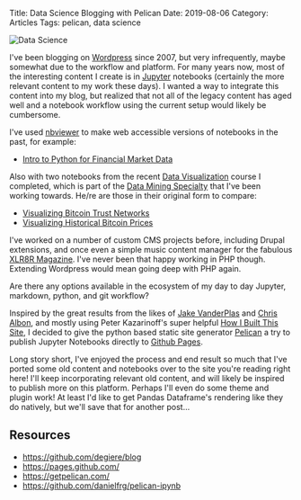 Title: Data Science Blogging with Pelican
Date: 2019-08-06
Category: Articles
Tags: pelican, data science

![Data Science]({static}/images/data-science-1.png "Data Science")

I've been blogging on [Wordpress](https://wordpress.org) since 2007, but very infrequently, maybe somewhat due to the
workflow and platform. For many years now, most of the interesting content I create is in
[Jupyter](https://jupyter.org/) notebooks (certainly the more relevant content to my work these days). I wanted a way
to integrate this content into my blog, but realized that not all of the legacy content has aged well and a notebook
workflow using the current setup would likely be cumbersome.

I've used [nbviewer](https://nbviewer.jupyter.org/) to make web accessible versions of notebooks in the past, for
example:

* [Intro to Python for Financial Market Data](https://nbviewer.jupyter.org/github/degiere/python-finance-notebooks/blob/master/python-financial-market-data-visualization.ipynb)

Also with two notebooks from the recent [Data Visualization](https://www.coursera.org/learn/datavisualization)
course I completed, which is part of the [Data Mining Specialty](https://www.coursera.org/specializations/data-mining)
that I've been working towards. He/re are those in their original form to compare:

* [Visualizing Bitcoin Trust Networks](https://nbviewer.jupyter.org/github/degiere/python-finance-notebooks/blob/master/visualizing-bitcoin-otc-trust-network.ipynb)
* [Visualizing Historical Bitcoin Prices](https://nbviewer.jupyter.org/github/degiere/python-finance-notebooks/blob/master/visualizing-historical-bitcoin-prices.ipynb)

I've worked on a number of custom CMS projects before, including Drupal extensions, and once even a simple music content
manager for the fabulous [XLR8R Magazine](https://www.xlr8r.com/). I've never been that happy working in PHP though.
Extending Wordpress would mean going deep with PHP again.

Are there any options available in the ecosystem of my day to day Jupyter, markdown, python, and git workflow?

Inspired by the great results from the likes of [Jake VanderPlas](https://jakevdp.github.io/) and
[Chris Albon](https://chrisalbon.com/), and mostly using Peter Kazarinoff's super helpful
[How I Built This Site](https://pythonforundergradengineers.com/how-i-built-this-site-1.html),
I decided to give the python based static site generator [Pelican](http://getpelican.com) a try to publish Jupyter
Notebooks directly to [Github Pages](https://pages.github.com/). 

Long story short, I've enjoyed the process and end result so much that I've ported some old content and notebooks over
to the site you're reading right here! I'll keep incorporating relevant old content, and will likely be inspired to
publish more on this platform. Perhaps I'll even do some theme and plugin work! At least I'd like to get Pandas
Dataframe's rendering like they do natively, but we'll save that for another post...

## Resources

* <https://github.com/degiere/blog>
* <https://pages.github.com/>
* <https://getpelican.com/>
* <https://github.com/danielfrg/pelican-ipynb>
